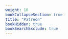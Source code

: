```yaml
---
weight: 10
bookCollapseSection: true
title: "Patreon"
bookHidden: true
bookSearchExclude: true
---
```

